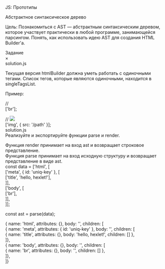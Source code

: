 JS: Прототипы

Абстрактное синтаксическое дерево

Цель: Познакомиться с AST — абстрактным синтаксическим деревом, которое участвует практически в любой программе, занимающейся парсингом. Понять, как использовать идею AST для создания HTML Builder'а.

Задание<br/>
×<br/>
solution.js<br/>

Текущая версия htmlBuilder должна уметь работать с одиночными тегами. Список тегов, которые являются одиночными, находится в singleTagsList.

Пример:

// <br>
['br'];<br/>

// <img src="/path"><br/>
['img', { src: '/path' }];<br/>
solution.js<br/>
Реализуйте и экспортируйте функции parse и render.

Функция render принимает на вход ast и возвращает строковое представление.<br/>
Функция parse принимает на вход исходную структуру и возвращает представление в виде ast.<br/>
const data = ['html', [<br/>
  ['meta', { id: 'uniq-key' }, [<br/>
    ['title', 'hello, hexlet!'],<br/>
  ]],<br/>
  ['body', [<br/>
    ['br'],<br/>
  ]],<br/>
]];

const ast = parse(data);

{ name: 'html', attributes: {}, body: '', children: [<br/>
  { name: 'meta', attributes: { id: 'uniq-key' }, body: '', children: [<br/>
    { name: 'title', attributes: {}, body: 'hello, hexlet!', children: [] },<br/>
  ]},<br/>
  { name: 'body', attributes: {}, body: '', children: [<br/>
    { name: 'br', attributes: {}, body: '', children: [] },<br/>
  ]},<br/>
]}<br/>
